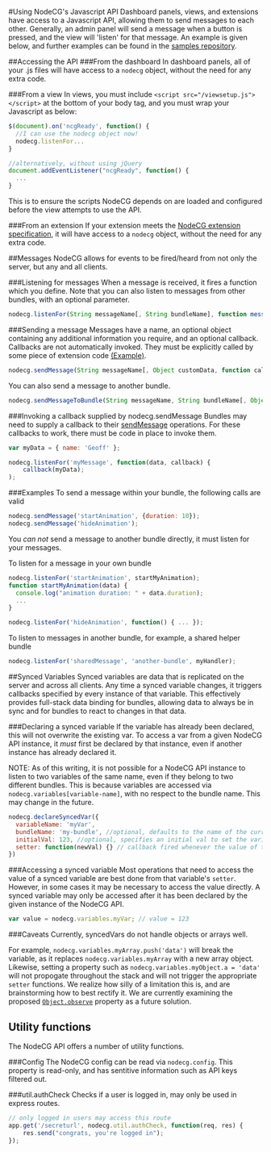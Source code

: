 #Using NodeCG's Javascript API
Dashboard panels, views, and extensions have access to a Javascript API, allowing them to send messages to each other.
Generally, an admin panel will send a message when a button is pressed, and the view will 'listen' for that message.
An example is given below, and further examples can be found in the [samples repository](https://github.com/nodecg/nodecg-samples).

##Accessing the API
###From the dashboard
In dashboard panels, all of your .js files will have access to a `nodecg` object, without the need for any extra code.

###From a view
In views, you must include `<script src="/viewsetup.js"></script>` at the bottom of your body tag, and you must wrap your Javascript as below:
```javascript
$(document).on('ncgReady', function() {
  //I can use the nodecg object now!
  nodecg.listenFor...
}

//alternatively, without using jQuery
document.addEventListener("ncgReady", function() {
  ...
}
```
This is to ensure the scripts NodeCG depends on are loaded and configured before the view attempts to use the API.

###From an extension
If your extension meets the [NodeCG extension specification](extensions.md), it will have access to a `nodecg` object, without the need for any extra code.


##Messages
NodeCG allows for events to be fired/heard from not only the server, but any and all clients.

###Listening for messages
When a message is received, it fires a function which you define.
Note that you can also listen to messages from other bundles, with an optional parameter.
```javascript
nodecg.listenFor(String messageName[, String bundleName], function messageHandler(data));
```

###Sending a message
Messages have a name, an optional object containing any additional information you require, and an optional callback.
Callbacks are not automatically invoked. They must be explicitly called by some piece of extension code [(Example)](extensions.md#invoking-a-callback-supplied-by-nodecgsendmessage).
```javascript
nodecg.sendMessage(String messageName[, Object customData, function callback]);
```
You can also send a message to another bundle.
```javascript
nodecg.sendMessageToBundle(String messageName, String bundleName[, Object customData, function callback]);
```

###Invoking a callback supplied by nodecg.sendMessage
Bundles may need to supply a callback to their [sendMessage](nodecg-api.md#sending-a-message) operations.
For these callbacks to work, there must be code in place to invoke them.
````javascript
var myData = { name: 'Geoff' };

nodecg.listenFor('myMessage', function(data, callback) {
    callback(myData);
);
````

###Examples
To send a message within your bundle, the following calls are valid
```javascript
nodecg.sendMessage('startAnimation', {duration: 10});
nodecg.sendMessage('hideAnimation');
```
You *can not* send a message to another bundle directly, it must listen for your messages.

To listen for a message in your own bundle
```javascript
nodecg.listenFor('startAnimation', startMyAnimation);
function startMyAnimation(data) {
  console.log("animation duration: " + data.duration);
  ...
}

nodecg.listenFor('hideAnimation', function() { ... });
```

To listen to messages in another bundle, for example, a shared helper bundle
```javascript
nodecg.listenFor('sharedMessage', 'another-bundle', myHandler);
```

##Synced Variables
Synced variables are data that is replicated on the server and across all clients. Any time a synced variable changes,
it triggers callbacks specified by every instance of that variable. This effectively provides full-stack data binding for bundles,
allowing data to always be in sync and for bundles to react to changes in that data.

###Declaring a synced variable
If the variable has already been declared, this will not overwrite the existing var.
To access a var from a given NodeCG API instance, it _must_ first be declared by that instance, even if another instance has already declared it.

NOTE: As of this writing, it is not possible for a NodeCG API instance to listen to two variables of the same name, even if they belong to two different bundles.
This is because variables are accessed via `nodecg.variables[variable-name]`, with no respect to the bundle name. This may change in the future.

```javascript
nodecg.declareSyncedVar({
  variableName: 'myVar',
  bundleName: 'my-bundle', //optional, defaults to the name of the current bundle. can be used to listen to another bundle's variable
  initialVal: 123, //optional, specifies an initial val to set the variable to if it doesn't yet exist
  setter: function(newVal) {} // callback fired whenever the value of this variable changes
})
```

###Accessing a synced variable
Most operations that need to access the value of a synced variable are best done from that variable's `setter`.
However, in some cases it may be necessary to access the value directly.
A synced variable may only be accessed after it has been declared by the given instance of the NodeCG API.
```javascript
var value = nodecg.variables.myVar; // value = 123
```

###Caveats
Currently, syncedVars do not handle objects or arrays well.

For example, `nodecg.variables.myArray.push('data')` will break the variable, as it replaces `nodecg.variables.myArray` with a new array object.
Likewise, setting a property such as `nodecg.variables.myObject.a = 'data'` will not propogate throughout the stack and will not trigger the appropriate `setter` functions.
We realize how silly of a limitation this is, and are brainstorming how to best rectify it. We are currently examining the proposed [`Object.observe`](https://developer.mozilla.org/en-US/docs/Web/JavaScript/Reference/Global_Objects/Object/observe) property as a future solution.

## Utility functions
The NodeCG API offers a number of utility functions.

###Config
The NodeCG config can be read via `nodecg.config`.
This property is read-only, and has sentitive information such as API keys filtered out.

###util.authCheck
Checks if a user is logged in, may only be used in express routes.
```javascript
// only logged in users may access this route
app.get('/secreturl', nodecg.util.authCheck, function(req, res) {
    res.send("congrats, you're logged in");
});
```